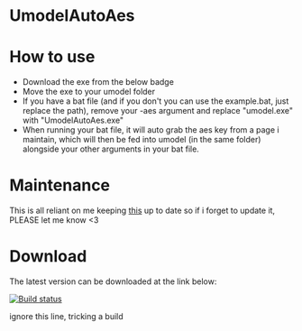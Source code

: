 # UmodelAutoAes

# How to use
- Download the exe from the below badge
- Move the exe to your umodel folder
- If you have a bat file (and if you don't you can use the example.bat, just replace the path), remove your -aes argument and replace "umodel.exe" with "UmodelAutoAes.exe"
- When running your bat file, it will auto grab the aes key from a page i maintain, which will then be fed into umodel (in the same folder) alongside your other arguments in your bat file.

# Maintenance
This is all reliant on me keeping [this](https://github.com/Lucas7yoshi/Lucas7yoshi.github.io/blob/master/aes.html) up to date so if i forget to update it, PLEASE let me know <3

# Download
The latest version can be downloaded at the link below:

[![Build status](https://ci.appveyor.com/api/projects/status/tvhij08a6cotfuta?svg=true)](https://ci.appveyor.com/project/Lucas/umodelautoaes/build/artifacts)


ignore this line, tricking a build

